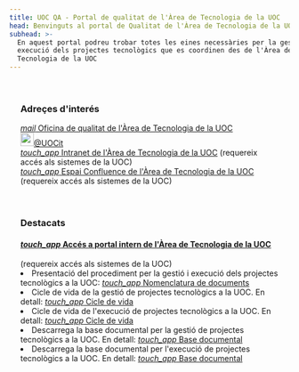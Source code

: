 ```yaml
---
title: UOC QA - Portal de qualitat de l'Àrea de Tecnologia de la UOC
head: Benvinguts al portal de Qualitat de l'Àrea de Tecnologia de la UOC
subhead: >-
  En aquest portal podreu trobar totes les eines necessàries per la gestió i
  execució dels projectes tecnològics que es coordinen des de l'Àrea de
  Tecnologia de la UOC
---
```


<!--# Benvinguts al portal de Qualitat de l'Àrea de Tecnologia de la UOC

En aquest portal podreu trobar totes les eines necessàries per la gestió i execució dels projectes tecnològics que es coordinen des de l'Àrea de Tecnologia de la UOC

<div class="row" style="margin: 0px; padding: 20px; display: flex; align-items: stretch; flex-wrap: wrap;">
	<div class="card bg-primary inverse col-xs-12 col-md-3 col-lg-3" style="padding:20px;">
		<h4>Estàndards i convenis</h4>
		<p>En aquesta secció trobareu tot allò relacionat amb la descripció dels convenis i normativa de la UOC per a la gestió i execució de projectes. Normatives de gestió de projectes, desenvolupament i construcció de productes, necessitats tècniques i d’arquitectura i assegurament de la qualitat</p>
		<br/>
		<p style="position: absolute; bottom: 0px; right: 15px;"><a href="/estandards"><i class="material-icons" style="font-size: 36px;">more</i></a></p>
	</div>
	<div class="card bg-secondary col-xs-12 col-md-3 col-lg-3" style="padding:20px;">
		<h4>Procediments i mètodes</h4>
		<p>Descripció detallada dels procediments, descàrrega de plantilles i diagrama de flux del cicle de vida</p>
		<br/>
		<p style="position: absolute; bottom: 0px; right: 15px;"><a href="/procediments"><i class="material-icons" style="font-size: 36px;">more</i></a></p>
	</div>
	<div class="card bg-alumni col-xs-12 col-md-2 col-lg-2" style="padding:20px;">
		<h4>Caixa d'eines per la gestió</h4>
		<p>En aquesta secció trobareu el repositori dels elements de treball del cap de projectes, l’arquitecte, el proveïdor i el gestor de la qualitat</p>
		<br/>
		<p style="position: absolute; bottom: 0px; right: 15px;"><a href="/caixa"><i class="material-icons" style="font-size: 36px;">more</i></a></p>
	</div>
	<div class="card bg-x col-xs-12 col-md-2 col-lg-2" style="padding:20px;">
		<h4>Mètriques</h4>
		<p>Consens baremat que ens ajuden a determinar l'assoliment d'alguns aspectes del projecte</p>
		<br/>
		<p style="position: absolute; bottom: 0px; right: 15px;"><a href="/metriques"><i class="material-icons" style="font-size: 36px;">more</i></a></p>
	</div>
	<div class="card bg-ri col-xs-12 col-md-2 col-lg-2" style="padding:20px;">
		<h4>Suport i ajuda</h4>
		<p>Repositori d’informació, suport i ajuda</p>
		<br/>
		<p style="position: absolute; bottom: 0px; right: 15px;"><a href="/suport"><i class="material-icons" style="font-size: 36px;">more</i></a></p>
	</div>
</div-->


<div class="row" style="margin: 0px; padding: 20px;">
	<div class="col-xs-12 col-md-4 col-lg-4">
		<h3>Adreçes d'interés</h3>
		<a href="#"><i class="material-icons">mail</i> Oficina de qualitat de l'Àrea de Tecnologia de la UOC</a><br/>
		<a href="http://twitter.com/UOCit" target="_Blank"><img src="/img/twitter.png" width="24" />@UOCit</a><br/>
		<a href="https://sites.google.com/a/uoc.edu/si" target="_Blank"><i class="material-icons">touch_app</i> Intranet de l'Àrea de Tecnologia de la UOC</a> (requereix accés als sistemes de la UOC)<br/>
		<a href="https://confluence.uoc.edu" target="_Blank"><i class="material-icons">touch_app</i> Espai Confluence de l'Àrea de Tecnologia de la UOC</a> (requereix accés als sistemes de la UOC)<br/>
		<br/><br/>
	</div>
	<div class="col-xs-12 col-md-8 col-lg-8">
		<h3>Destacats</h3>
		<a href="http://confluence.uoc.edu" target="_Blank"><h4><i class="material-icons">touch_app</i> Accés a portal intern de l'Àrea de Tecnologia de la UOC</h4></a> (requereix accés als sistemes de la UOC)
		<li>Presentació del procediment per la gestió i execució dels projectes tecnològics a la UOC: <a href="/estandards/nomenclatura/"><i class="material-icons">touch_app</i> Nomenclatura de documents</a></li>
		<li>Cicle de vida de la gestió de projectes tecnològics a la UOC. En detall: <a href="/procediments/gestio/"><i class="material-icons">touch_app</i> Cicle de vida</a></li>
		<li>Cicle de vida de l'execució de projectes tecnològics a la UOC. En detall: <a href="/procediments/execucio/"><i class="material-icons">touch_app</i> Cicle de vida</a></li>
		<li>Descarrega la base documental per la gestió de projectes tecnològics a la UOC. En detall: <a href="/caixa/base_documental_gestio/"><i class="material-icons">touch_app</i> Base documental</a></li>
		<li>Descarrega la base documental per l'execució de projectes tecnològics a la UOC. En detall: <a href="/caixa/base_documental_execucio/"><i class="material-icons">touch_app</i> Base documental</a></li>
		<br/><br/><br/>
	</div>
	<br/><br/>
</div>
